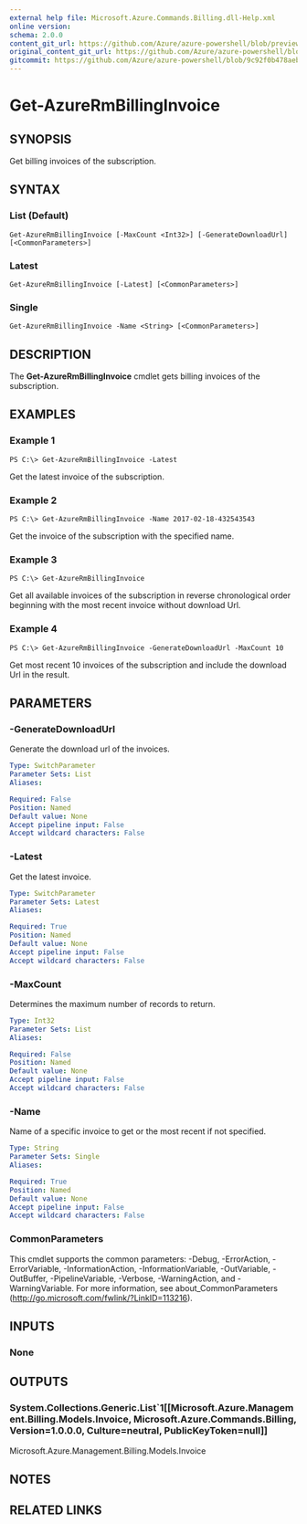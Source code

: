 ```yaml
---
external help file: Microsoft.Azure.Commands.Billing.dll-Help.xml
online version:
schema: 2.0.0
content_git_url: https://github.com/Azure/azure-powershell/blob/preview/src/ResourceManager/Billing/Commands.Billing/help/Get-AzureRmBillingInvoice.md
original_content_git_url: https://github.com/Azure/azure-powershell/blob/preview/src/ResourceManager/Billing/Commands.Billing/help/Get-AzureRmBillingInvoice.md
gitcommit: https://github.com/Azure/azure-powershell/blob/9c92f0b478aeb988dd13a82904b8dee1e9104a0f
---
```


# Get-AzureRmBillingInvoice

## SYNOPSIS
Get billing invoices of the subscription.

## SYNTAX

### List (Default)
```
Get-AzureRmBillingInvoice [-MaxCount <Int32>] [-GenerateDownloadUrl] [<CommonParameters>]
```

### Latest
```
Get-AzureRmBillingInvoice [-Latest] [<CommonParameters>]
```

### Single
```
Get-AzureRmBillingInvoice -Name <String> [<CommonParameters>]
```

## DESCRIPTION
The **Get-AzureRmBillingInvoice** cmdlet gets billing invoices of the subscription.

## EXAMPLES

### Example 1
```
PS C:\> Get-AzureRmBillingInvoice -Latest
```

Get the latest invoice of the subscription.

### Example 2
```
PS C:\> Get-AzureRmBillingInvoice -Name 2017-02-18-432543543
```

Get the invoice of the subscription with the specified name.

### Example 3
```
PS C:\> Get-AzureRmBillingInvoice
```

Get all available invoices of the subscription in reverse chronological order beginning with the most recent invoice without download Url.

### Example 4
```
PS C:\> Get-AzureRmBillingInvoice -GenerateDownloadUrl -MaxCount 10
```

Get most recent 10 invoices of the subscription and include the download Url in the result.

## PARAMETERS

### -GenerateDownloadUrl
Generate the download url of the invoices.

```yaml
Type: SwitchParameter
Parameter Sets: List
Aliases:

Required: False
Position: Named
Default value: None
Accept pipeline input: False
Accept wildcard characters: False
```

### -Latest
Get the latest invoice.

```yaml
Type: SwitchParameter
Parameter Sets: Latest
Aliases:

Required: True
Position: Named
Default value: None
Accept pipeline input: False
Accept wildcard characters: False
```

### -MaxCount
Determines the maximum number of records to return.

```yaml
Type: Int32
Parameter Sets: List
Aliases:

Required: False
Position: Named
Default value: None
Accept pipeline input: False
Accept wildcard characters: False
```

### -Name
Name of a specific invoice to get or the most recent if not specified.

```yaml
Type: String
Parameter Sets: Single
Aliases:

Required: True
Position: Named
Default value: None
Accept pipeline input: False
Accept wildcard characters: False
```

### CommonParameters
This cmdlet supports the common parameters: -Debug, -ErrorAction, -ErrorVariable, -InformationAction, -InformationVariable, -OutVariable, -OutBuffer, -PipelineVariable, -Verbose, -WarningAction, and -WarningVariable. For more information, see about_CommonParameters (http://go.microsoft.com/fwlink/?LinkID=113216).

## INPUTS

### None

## OUTPUTS

### System.Collections.Generic.List`1[[Microsoft.Azure.Management.Billing.Models.Invoice, Microsoft.Azure.Commands.Billing, Version=1.0.0.0, Culture=neutral, PublicKeyToken=null]]
Microsoft.Azure.Management.Billing.Models.Invoice

## NOTES

## RELATED LINKS
